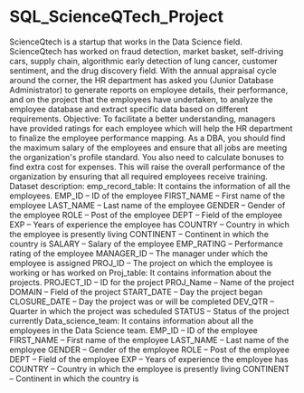 # SQL_ScienceQTech_Project
ScienceQtech is a startup that works in the Data Science field. ScienceQtech has worked on fraud detection, market basket, self-driving cars, supply chain, algorithmic early detection of lung cancer, customer sentiment, and the drug discovery field. With the annual appraisal cycle around the corner, the HR department has asked you (Junior Database Administrator) to generate reports on employee details, their performance, and on the project that the employees have undertaken, to analyze the employee database and extract specific data based on different requirements.
Objective: To facilitate a better understanding, managers have provided ratings for each employee which will help the HR department to finalize the employee performance mapping. As a DBA, you should find the maximum salary of the employees and ensure that all jobs are meeting the organization's profile standard. You also need to calculate bonuses to find extra cost for expenses. This will raise the overall performance of the organization by ensuring that all required employees receive training.
Dataset description: emp_record_table: It contains the information of all the employees. EMP_ID – ID of the employee FIRST_NAME – First name of the employee LAST_NAME – Last name of the employee GENDER – Gender of the employee ROLE – Post of the employee DEPT – Field of the employee EXP – Years of experience the employee has COUNTRY – Country in which the employee is presently living CONTINENT – Continent in which the country is SALARY – Salary of the employee EMP_RATING – Performance rating of the employee MANAGER_ID – The manager under which the employee is assigned PROJ_ID – The project on which the employee is working or has worked on
Proj_table: It contains information about the projects.
PROJECT_ID – ID for the project
PROJ_Name – Name of the project
DOMAIN – Field of the project
START_DATE – Day the project began
CLOSURE_DATE – Day the project was or will be completed
DEV_QTR – Quarter in which the project was scheduled
STATUS – Status of the project currently
Data_science_team: It contains information about all the employees in the Data Science team.
EMP_ID – ID of the employee
FIRST_NAME – First name of the employee
LAST_NAME – Last name of the employee
GENDER – Gender of the employee
ROLE – Post of the employee
DEPT – Field of the employee
EXP – Years of experience the employee has
COUNTRY – Country in which the employee is presently living
CONTINENT – Continent in which the country is
